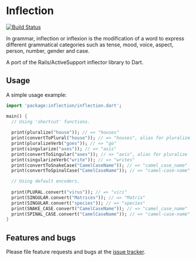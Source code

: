 # Inflection

[![Build Status](https://travis-ci.org/gmosx/dart-inflection.svg?branch=master)](https://travis-ci.org/gmosx/dart-inflection)

In grammar, inflection or inflexion is the modification of a word to express 
different grammatical categories such as tense, mood, voice, aspect, person, 
number, gender and case.

A port of the Rails/ActiveSupport inflector library to Dart.

## Usage

A simple usage example:

```dart
import 'package:inflection/inflection.dart';

main() {
  // Using 'shortcut' functions.
  
  print(pluralize("house")); // => "houses"
  print(convertToPlural("house")); // => "houses", alias for pluralize
  print(pluralizeVerb("goes")); // => "go"
  print(singularize("axes")); // => "axis"
  print(convertToSingular("axes")); // => "axis", alias for pluralize
  print(singularizeVerb("write")); // => "writes"
  print(convertToSnakeCase("CamelCaseName")); // => "camel_case_name"
  print(convertToSpinalCase("CamelCaseName")); // => "camel-case-name"

  // Using default encoders.
  
  print(PLURAL.convert("virus")); // => "viri"
  print(SINGULAR.convert("Matrices")); // => "Matrix"
  print(SINGULAR.convert("species")); // => "species"
  print(SNAKE_CASE.convert("CamelCaseName")); // => "camel_case_name"
  print(SPINAL_CASE.convert("CamelCaseName")); // => "camel-case-name"
}
```

## Features and bugs

Please file feature requests and bugs at the 
[issue tracker](https://github.com/gmosx/dart-inflection/issues).
